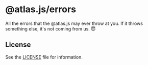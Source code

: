 # @atlas.js/errors

All the errors that the @atlas.js may ever throw at you. If it throws something else, it's not coming from us. 😇

## License

See the [LICENSE](LICENSE) file for information.

